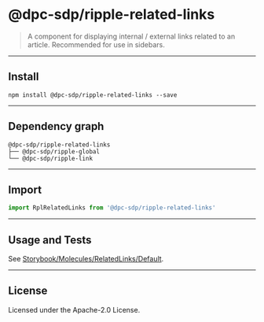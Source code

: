 <!-- GENERATED_DOCS -->
# @dpc-sdp/ripple-related-links

> A component for displaying internal / external links related to an article.
Recommended for use in sidebars.

--------------------------------------------------------------------------------

## Install

```shell
npm install @dpc-sdp/ripple-related-links --save
```

--------------------------------------------------------------------------------

## Dependency graph

```shell
@dpc-sdp/ripple-related-links
├── @dpc-sdp/ripple-global
└── @dpc-sdp/ripple-link
```

--------------------------------------------------------------------------------

## Import

```js
import RplRelatedLinks from '@dpc-sdp/ripple-related-links'
```

--------------------------------------------------------------------------------

## Usage and Tests

See [Storybook/Molecules/RelatedLinks/Default](https://ripple.sdp.vic.gov.au/?path=/story/molecules-relatedlinks--default).

--------------------------------------------------------------------------------

## License

Licensed under the Apache-2.0 License.

<!-- /GENERATED_DOCS -->
